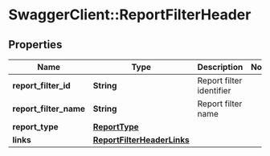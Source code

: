 # SwaggerClient::ReportFilterHeader

## Properties
Name | Type | Description | Notes
------------ | ------------- | ------------- | -------------
**report_filter_id** | **String** | Report filter identifier | 
**report_filter_name** | **String** | Report filter name | 
**report_type** | [**ReportType**](ReportType.md) |  | 
**links** | [**ReportFilterHeaderLinks**](ReportFilterHeaderLinks.md) |  | 


